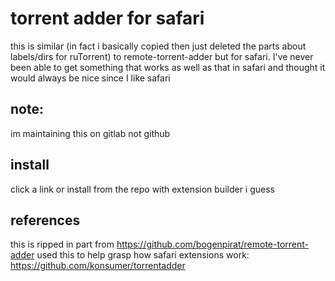 # torrent adder for safari

this is similar (in fact i basically copied then just deleted the parts about labels/dirs for ruTorrent) to remote-torrent-adder but for safari.  I've never been able to get something that works as well as that in safari and thought it would always be nice since I like safari

## note:
im maintaining this on gitlab not github

## install 
click a link or install from the repo with extension builder i guess

## references
this is ripped in part from 
https://github.com/bogenpirat/remote-torrent-adder
used this to help grasp how safari extensions work:
https://github.com/konsumer/torrentadder

